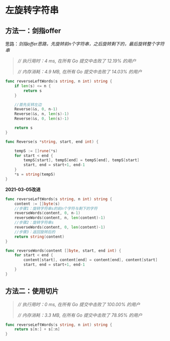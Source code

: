 # 左旋转字符串

## 方法一：剑指offer

思路：*剑指offer思路，先旋转前n个字符串，之后旋转剩下的，最后旋转整个字符串*

> *// 执行用时：4 ms, 在所有 Go 提交中击败了 12.19% 的用户*
>
> *// 内存消耗：4.9 MB, 在所有 Go 提交中击败了 14.03% 的用户*

```go
func reverseLeftWords(s string, n int) string {
	if len(s) <= n {
		return s
	}

	//首先反转左边
	Reverse(&s, 0, n-1)
	Reverse(&s, n, len(s)-1)
	Reverse(&s, 0, len(s)-1)

	return s
}

func Reverse(s *string, start, end int) {

	tempS := []rune(*s)
	for start < end {
		tempS[start], tempS[end] = tempS[end], tempS[start]
		start, end = start+1, end-1
	}
	*s = string(tempS)
}
```

**2021-03-05改进**

```go
func reverseLeftWords(s string, n int) string {
	content := []byte(s)
	//步骤1：旋转字符串s的前n个字符与剩下的字符
	reverseWords(content, 0, n-1)
	reverseWords(content, n, len(content)-1)
	//步骤2：旋转字符串s
	reverseWords(content, 0, len(content)-1)
	//步骤3：返回旋转后的
	return string(content)
}

func reverseWords(content []byte, start, end int) {
	for start < end {
		content[start], content[end] = content[end], content[start]
		start, end = start+1, end-1
	}
}

```

## 方法二：使用切片

> *// 执行用时：0 ms, 在所有 Go 提交中击败了 100.00% 的用户*
>
> *// 内存消耗：3.3 MB, 在所有 Go 提交中击败了 78.95% 的用户*



```go
func reverseLeftWords(s string, n int) string {
	return s[n:] + s[:n]
}
```


